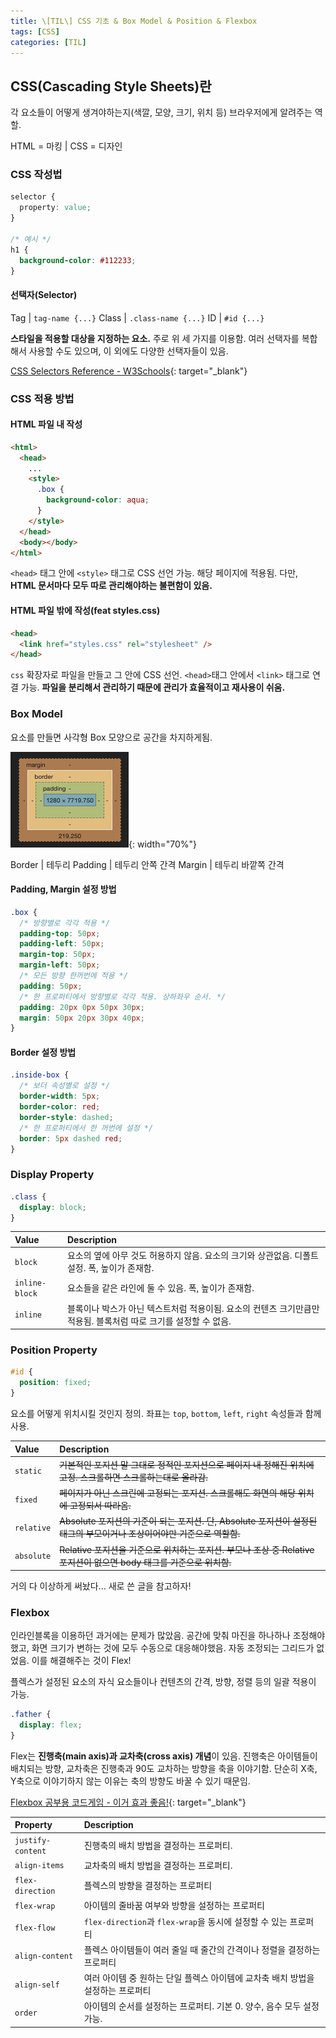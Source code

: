 ```yaml
---
title: \[TIL\] CSS 기초 & Box Model & Position & Flexbox
tags: [CSS]
categories: [TIL]
---
```


## CSS(Cascading Style Sheets)란

각 요소들이 어떻게 생겨야하는지(색깔, 모양, 크기, 위치 등) 브라우저에게 알려주는 역할.

HTML = 마킹 | CSS = 디자인

### CSS 작성법

```css
selector {
  property: value;
}

/* 예시 */
h1 {
  background-color: #112233;
}
```

#### 선택자(Selector)

Tag | `tag-name {...}`
Class | `.class-name {...}`
ID | `#id {...}`

**스타일을 적용할 대상을 지정하는 요소.** 주로 위 세 가지를 이용함. 여러 선택자를 복합해서 사용할 수도 있으며, 이 외에도 다양한 선택자들이 있음.

[CSS Selectors Reference - W3Schools](https://www.w3schools.com/cssref/css_selectors.asp){: target="\_blank"}

### CSS 적용 방법

#### HTML 파일 내 작성

```html
<html>
  <head>
    ...
    <style>
      .box {
        background-color: aqua;
      }
    </style>
  </head>
  <body></body>
</html>
```

`<head>` 태그 안에 `<style>` 태그로 CSS 선언 가능. 해당 페이지에 적용됨. 다만, **HTML 문서마다 모두 따로 관리해야하는 불편함이 있음.**

#### HTML 파일 밖에 작성(feat styles.css)

```html
<head>
  <link href="styles.css" rel="stylesheet" />
</head>
```

`css` 확장자로 파일을 만들고 그 안에 CSS 선언. `<head>`태그 안에서 `<link>` 태그로 연결 가능.
**파일을 분리해서 관리하기 때문에 관리가 효율적이고 재사용이 쉬움.**

### Box Model

요소를 만들면 사각형 Box 모양으로 공간을 차지하게됨.

![Box Model](/assets/img/box-model.png){: width="70%"}

Border | 테두리
Padding | 테두리 안쪽 간격
Margin | 테두리 바깥쪽 간격

#### Padding, Margin 설정 방법

```css
.box {
  /* 방향별로 각각 적용 */
  padding-top: 50px;
  padding-left: 50px;
  margin-top: 50px;
  margin-left: 50px;
  /* 모든 방향 한꺼번에 적용 */
  padding: 50px;
  /* 한 프로퍼티에서 방향별로 각각 적용. 상하좌우 순서. */
  padding: 20px 0px 50px 30px;
  margin: 50px 20px 30px 40px;
}
```

#### Border 설정 방법

```css
.inside-box {
  /* 보더 속성별로 설정 */
  border-width: 5px;
  border-color: red;
  border-style: dashed;
  /* 한 프로퍼티에서 한 꺼번에 설정 */
  border: 5px dashed red;
}
```

### Display Property

```css
.class {
  display: block;
}
```

| Value          | Description                                                                                                     |
| :------------- | :-------------------------------------------------------------------------------------------------------------- |
| `block`        | 요소의 옆에 아무 것도 허용하지 않음. 요소의 크기와 상관없음. 디폴트 설정. 폭, 높이가 존재함.                    |
| `inline-block` | 요소들을 같은 라인에 둘 수 있음. 폭, 높이가 존재함.                                                             |
| `inline`       | 블록이나 박스가 아닌 텍스트처럼 적용이됨. 요소의 컨텐츠 크기만큼만 적용됨. 블록처럼 따로 크기를 설정할 수 없음. |

### Position Property

```css
#id {
  position: fixed;
}
```

요소를 어떻게 위치시킬 것인지 정의. 좌표는 `top`, `bottom`, `left`, `right` 속성들과 함께 사용.

| Value      | Description                                                                                                            |
| :--------- | :--------------------------------------------------------------------------------------------------------------------- |
| `static`   | ~~기본적인 포지션 말 그대로 정적인 포지션으로 페이지 내 정해진 위치에 고정. 스크롤하면 스크롤하는대로 올라감.~~        |
| `fixed`    | ~~페이지가 아닌 스크린에 고정되는 포지션. 스크롤해도 화면의 해당 위치에 고정되서 따라옴.~~                             |
| `relative` | ~~Absolute 포지션의 기준이 되는 포지션. 단, Absolute 포지션이 설정된 태그의 부모이거나 조상이어야만 기준으로 역할함.~~ |
| `absolute` | ~~Relative 포지션을 기준으로 위치하는 포지션. 부모나 조상 중 Relative 포지션이 없으면 body 태그를 기준으로 위치함.~~   |

거의 다 이상하게 써놨다... 새로 쓴 글을 참고하자!

### Flexbox

인라인블록을 이용하던 과거에는 문제가 많았음. 공간에 맞춰 마진을 하나하나 조정해야했고, 화면 크기가 변하는 것에 모두 수동으로 대응해야했음. 자동 조정되는 그리드가 없었음. 이를 해결해주는 것이 Flex!

플렉스가 설정된 요소의 자식 요소들이나 컨텐츠의 간격, 방향, 정렬 등의 일괄 적용이 가능.

```css
.father {
  display: flex;
}
```

Flex는 **진행축(main axis)과 교차축(cross axis) 개념**이 있음. 진행축은 아이템들이 배치되는 방향, 교차축은 진행축과 90도 교차하는 방향을 축을 이야기함. 단순히 X축, Y축으로 이야기하지 않는 이유는 축의 방향도 바꿀 수 있기 때문임.

[Flexbox 공부용 코드게임 - 이거 효과 좋음!](http://flexboxfroggy.com/){: target="\_blank"}

| Property          | Description                                                                     |
| :---------------- | :------------------------------------------------------------------------------ |
| `justify-content` | 진행축의 배치 방법을 결정하는 프로퍼티.                                         |
| `align-items`     | 교차축의 배치 방법을 결정하는 프로퍼티.                                         |
| `flex-direction`  | 플렉스의 방향을 결정하는 프로퍼티                                               |
| `flex-wrap`       | 아이템의 줄바꿈 여부와 방향을 설정하는 프로퍼티                                 |
| `flex-flow`       | `flex-direction`과 `flex-wrap`을 동시에 설정할 수 있는 프로퍼티                 |
| `align-content`   | 플렉스 아이템들이 여러 줄일 때 줄간의 간격이나 정렬을 결정하는 프로퍼티         |
| `align-self`      | 여러 아이템 중 원하는 단일 플렉스 아이템에 교차축 배치 방법을 설정하는 프로퍼티 |
| `order`           | 아이템의 순서를 설정하는 프로퍼티. 기본 0. 양수, 음수 모두 설정 가능.           |
